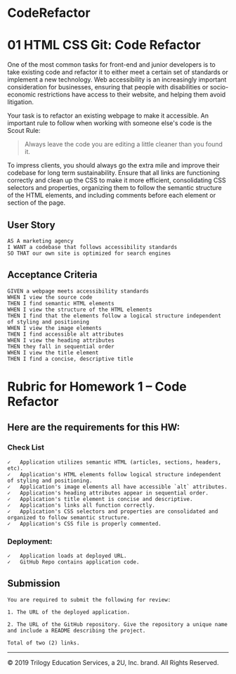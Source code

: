 # CodeRefactor

# 01 HTML CSS Git: Code Refactor

One of the most common tasks for front-end and junior developers is to take existing code and refactor it to either meet a certain set of standards or implement a new technology. Web accessibility is an increasingly important consideration for businesses, ensuring that people with disabilities or socio-economic restrictions have access to their website, and helping them avoid litigation.

Your task is to refactor an existing webpage to make it accessible. An important rule to follow when working with someone else's code is the Scout Rule:

> Always leave the code you are editing a little cleaner than you found it.

To impress clients, you should always go the extra mile and improve their codebase for long term sustainability. Ensure that all links are functioning correctly and clean up the CSS to make it more efficient, consolidating CSS selectors and properties, organizing them to follow the semantic structure of the HTML elements, and including comments before each element or section of the page.

## User Story

```
AS A marketing agency
I WANT a codebase that follows accessibility standards
SO THAT our own site is optimized for search engines
```

## Acceptance Criteria

```
GIVEN a webpage meets accessibility standards
WHEN I view the source code
THEN I find semantic HTML elements
WHEN I view the structure of the HTML elements
THEN I find that the elements follow a logical structure independent of styling and positioning
WHEN I view the image elements
THEN I find accessible alt attributes
WHEN I view the heading attributes
THEN they fall in sequential order
WHEN I view the title element
THEN I find a concise, descriptive title
```
# Rubric for Homework 1 – Code Refactor

## Here are the requirements for this HW:

### Check List
```
✓   Application utilizes semantic HTML (articles, sections, headers, etc).
✓   Application's HTML elements follow logical structure independent of styling and positioning.
✓   Application's image elements all have accessible `alt` attributes.
✓   Application's heading attributes appear in sequential order.
✓   Application's title element is concise and descriptive.
✓   Application's links all function correctly.
✓   Application's CSS selectors and properties are consolidated and organized to follow semantic structure.
✓   Application's CSS file is properly commented.
```
### Deployment:
```
✓   Application loads at deployed URL.
✓   GitHub Repo contains application code.
```

## Submission
```
You are required to submit the following for review:

1. The URL of the deployed application.

2. The URL of the GitHub repository. Give the repository a unique name and include a README describing the project.

Total of two (2) links.
```

- - -
© 2019 Trilogy Education Services, a 2U, Inc. brand. All Rights Reserved.